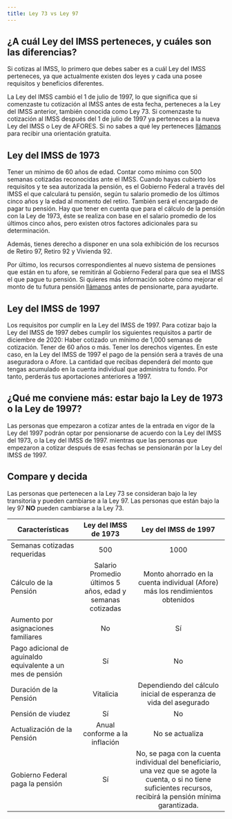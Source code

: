 ```yaml
---
title: Ley 73 vs Ley 97
---
```


## ¿A cuál Ley del IMSS perteneces, y cuáles son las diferencias?

Si cotizas al IMSS, lo primero que debes saber es a cuál Ley del IMSS perteneces, ya que actualmente existen dos leyes y cada una posee requisitos y beneficios diferentes.

La Ley del IMSS cambió el 1 de julio de 1997, lo que significa que si comenzaste tu cotización al IMSS antes de esta fecha, perteneces a la Ley del IMSS anterior, también conocida como Ley 73. Si comenzaste tu cotización al IMSS después del 1 de julio de 1997 ya perteneces a la nueva Ley del IMSS o Ley de AFORES. Si no sabes a qué ley perteneces [llámanos](https://pensionesmexico.github.io/2018/03/contacto.html) para recibir una orientación gratuita.

## Ley del IMSS de 1973

Tener un mínimo de 60 años de edad.
Contar como mínimo con 500 semanas cotizadas reconocidas ante el IMSS.
Cuando hayas cubierto los requisitos y te sea autorizada la pensión, es el Gobierno Federal a través del IMSS el que calculará tu pensión, según tu salario promedio de los últimos cinco años y la edad al momento del retiro. También será el encargado de pagar tu pensión. Hay que tener en cuenta que para el cálculo de la pensión con la Ley de 1973, éste se realiza con base en el salario promedio de los últimos cinco años, pero existen otros factores adicionales para su determinación.

Además, tienes derecho a disponer en una sola exhibición de los recursos de Retiro 97, Retiro 92 y Vivienda 92. 
 
Por último, los recursos correspondientes al nuevo sistema de pensiones que están en tu afore, se remitirán al Gobierno Federal para que sea el IMSS el que pague tu pensión. Si quieres más información sobre cómo mejorar el monto de tu futura pensión [llámanos](https://pensionesmexico.github.io/2018/03/contacto.html) antes de pensionarte, para ayudarte. 

## Ley del IMSS de 1997

Los requisitos por cumplir en la Ley del IMSS de 1997. Para cotizar bajo la Ley del IMSS de 1997 debes cumplir los siguientes requisitos a partir de diciembre de 2020: 
Haber cotizado un  mínimo de 1,000 semanas de cotización.
Tener de 60 años o más.
Tener los derechos vigentes.
En este caso, en la Ley del IMSS de 1997 el pago de la pensión será a través de una aseguradora o Afore. La cantidad que recibas dependerá del monto que tengas acumulado en la cuenta individual que administra tu fondo. Por tanto, perderás tus aportaciones anteriores a 1997.
 
## ¿Qué me conviene más: estar bajo la Ley de 1973 o la Ley de 1997?

Las personas que empezaron a cotizar antes de la entrada en vigor de la Ley del 1997 podrán optar por pensionarse de acuerdo con la Ley del IMSS del 1973, o la Ley del IMSS de 1997. mientras que las personas que empezaron a cotizar después de esas fechas se pensionarán por la Ley del IMSS de 1997. 

## Compare y decida 

Las personas que pertenecen a la Ley 73 se consideran bajo la ley transitoria y pueden cambiarse a la Ley 97. Las personas que están bajo la ley 97 **NO** pueden cambiarse a la Ley 73.



| Características       | Ley del IMSS de 1973          | Ley del IMSS de 1997 |
| ------------- |:-------------:| :-----:|
| Semanas cotizadas requeridas      | 500 | 1000 |
| Cálculo de la Pensión      | Salario Promedio últimos 5 años, edad y semanas cotizadas      |  Monto ahorrado en la cuenta individual (Afore) más los rendimientos obtenidos |
| Aumento por asignaciones familiares | No     |    Sí |
| Pago adicional de aguinaldo equivalente a un mes de pensión | Sí | No |
| Duración de la Pensión | Vitalicia	 | Dependiendo del cálculo inicial de esperanza de vida del asegurado |
| Pensión de viudez | Sí | No |
| Actualización de la Pensión | Anual conforme a la inflación	| No se actualiza |
| Gobierno Federal paga la pensión | Sí | No, se paga con la cuenta individual del beneficiario, una vez que se agote la cuenta, o si no tiene suficientes recursos, recibirá la pensión mínima garantizada. |


